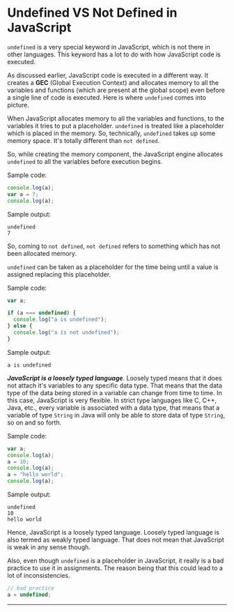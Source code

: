 

#  **Undefined** VS **Not Defined** in JavaScript

`undefined` is a very special keyword in JavaScript, which is not there in other languages. This keyword has a lot to do with how JavaScript code is executed.

As discussed earlier, JavaScript code is executed in a different way. It creates a **GEC** (Global Execution Context) and allocates memory to all the variables and functions (which are present at the global scope) even before a single line of code is executed. Here is where `undefined` comes into picture.

When JavaScript allocates memory to all the variables and functions, to the variables it tries to put a placeholder. `undefined` is treated like a placeholder which is placed in the memory. So, technically, `undefined` takes up some memory space. It's totally different than `not defined`.

So, while creating the memory component, the JavaScript engine allocates `undefined` to all the variables before execution begins.

Sample code:

```js
console.log(a);
var a = 7;
console.log(a);
```

Sample output:

```
undefined
7
```

So, coming to `not defined`, `not defined` refers to something which has not been allocated memory.

`undefined` can be taken as a placeholder for the time being until a value is assigned replacing this placeholder.

Sample code:

```js
var a;

if (a === undefined) {
  console.log("a is undefined");
} else {
  console.log("a is not undefined");
}
```

Sample output:

```
a is undefined
```

**_JavaScript is a loosely typed language_**. Loosely typed means that it does not attach it's variables to any specific data type. That means that the data type of the data being stored in a variable can change from time to time. In this case, JavaScript is very flexible. In strict type languages like C, C++, Java, etc., every variable is associated with a data type, that means that a variable of type `String` in Java will only be able to store data of type `String`, so on and so forth.

Sample code:

```js
var a;
console.log(a);
a = 10;
console.log(a);
a = "hello world";
console.log(a);
```

Sample output:

```
undefined
10
hello world
```

Hence, JavaScript is a loosely typed language. Loosely typed language is also termed as weakly typed language. That does not mean that JavaScript is weak in any sense though.

Also, even though `undefined` is a placeholder in JavaScript, it really is a bad practice to use it in assignments. The reason being that this could lead to a lot of inconsistencies.

```js
// bad practice
a = undefined;
```

---